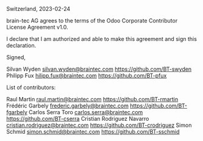 Switzerland, 2023-02-24

brain-tec AG agrees to the terms of the Odoo Corporate Contributor License
Agreement v1.0.

I declare that I am authorized and able to make this agreement and sign this
declaration.

Signed,

Silvan Wyden silvan.wyden@braintec.com https://github.com/BT-swyden
Philipp Fux hilipp.fux@braintec.com https://github.com/BT-pfux

List of contributors:

Raul Martin raul.martin@braintec.com https://github.com/BT-rmartin
Frédéric Garbely frederic.garbely@braintec.com https://github.com/BT-fgarbely
Carlos Serra Toro carlos.serra@braintec.com https://github.com/BT-cserra
Cristian Rodriguez Navarro cristian.rodriguez@braintec.com https://github.com/BT-crodriguez
Simon Schmid simon.schmid@braintec.com https://github.com/BT-sschmid

